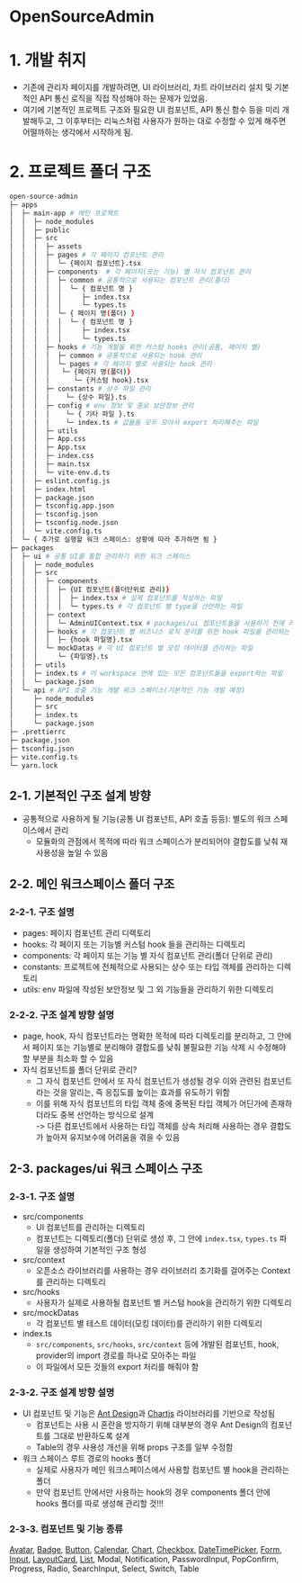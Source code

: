 # OpenSourceAdmin

# 1. 개발 취지

- 기존에 관리자 페이지를 개발하려면, UI 라이브러리, 차트 라이브러리 설치 및 기본적인 API 통신 로직을 직접 작성해야 하는 문제가 있었음.
- 여기에 기본적인 프로젝트 구조와 필요한 UI 컴포넌트, API 통신 함수 등을 미리 개발해두고, 그 이후부터는 리눅스처럼 사용자가 원하는 대로 수정할 수 있게 해주면 어떨까하는 생각에서 시작하게 됨.

# 2. 프로젝트 폴더 구조

```bash
open-source-admin
├─ apps
│  ├─ main-app # 메인 프로젝트
│  │  ├─ node_modules
│  │  ├─ public
│  │  ├─ src
│  │  │  ├─ assets
│  │  │  ├─ pages # 각 페이지 컴포넌트 관리
│  │  │  │  └─ {페이지 컴포넌트}.tsx
│  │  │  ├─ components  # 각 페이지(또는 기능) 별 자식 컴포넌트 관리
│  │  │  │  ├─ common # 공통적으로 사용되는 컴포넌트 관리(폴더)
│  │  │  │  │  └─ { 컴포넌트 명 }
│  │  │  │  │     ├─ index.tsx
│  │  │  │  │     └─ types.ts
│  │  │  │  └─ { 페이지 명(폴더) }
│  │  │  │  │  └─ { 컴포넌트 명 }
│  │  │  │  │     ├─ index.tsx
│  │  │  │  │     └─ types.ts
│  │  │  ├─ hooks # 기능 개발을 위한 커스텀 hooks 관리(공통, 페이지 별)
│  │  │  │  ├─ common # 공통적으로 사용되는 hook 관리
│  │  │  │  └─ pages # 각 페이지 별로 사용되는 hook 관리
│  │  │  │   └─ {페이지 명(폴더)}
│  │  │  │      └─ {커스텀 hook}.tsx
│  │  │  ├─ constants # 상수 파일 관리
│  │  │  │    └─ {상수 파일}.ts
│  │  │  ├─ config # env 정보 및 중요 보안정보 관리
│  │  │  │    └─ { 기타 파일 }.ts
│  │  │  │    └─ index.ts # 값들을 모두 모아서 export 처리해주는 파일
│  │  │  ├─ utils
│  │  │  ├─ App.css
│  │  │  ├─ App.tsx
│  │  │  ├─ index.css
│  │  │  ├─ main.tsx
│  │  │  └─ vite-env.d.ts
│  │  ├─ eslint.config.js
│  │  ├─ index.html
│  │  ├─ package.json
│  │  ├─ tsconfig.app.json
│  │  ├─ tsconfig.json
│  │  ├─ tsconfig.node.json
│  │  └─ vite.config.ts
│  └─ { 추가로 실행할 워크 스페이스: 상황에 따라 추가하면 됨 }
├─ packages
│  ├─ ui # 공통 UI를 통합 관리하기 위한 워크 스페이스
│  │  ├─ node_modules
│  │  ├─ src
│  │  │  ├─ components
│  │  │  │  ├─ {UI 컴포넌트(폴더단위로 관리)}
│  │  │  │  │  ├─ index.tsx # 실제 컴포넌트를 작성하는 파일
│  │  │  │  │  └─ types.ts # 각 컴포넌트 별 type을 선언하는 파일
│  │  │  ├─ context
│  │  │  │  └─ AdminUIContext.tsx # packages/ui 컴포넌트들을 사용하기 전에 라이브러리, 패키지 등의 초기화를 걸어줌
│  │  │  ├─ hooks # 각 컴포넌트 별 비즈니스 로직 분리를 위한 hook 파일을 관리하는 영역(사용자 측에서 사용)
│  │  │  │  ├─ {hook 파일명}.tsx
│  │  │  └─ mockDatas # 각 UI 컴포넌트 별 모킹 데이터를 관리하는 파일
│  │  │     └─ {파일명}.ts
│  │  ├─ utils
│  │  ├─ index.ts # 이 workspace 안에 있는 모든 컴포넌트들을 export하는 파일
│  │  └─ package.json
│  └─ api # API 호출 기능 개발 워크 스페이스(기본적인 기능 개발 예정)
│     ├─ node_modules
│     ├─ src
│     ├─ index.ts
│     └─ package.json
├─ .prettierrc
├─ package.json
├─ tsconfig.json
├─ vite.config.ts
└─ yarn.lock
```

## 2-1. 기본적인 구조 설계 방향

- 공통적으로 사용하게 될 기능(공통 UI 컴포넌트, API 호출 등등): 별도의 워크 스페이스에서 관리
  - 모듈화의 관점에서 목적에 따라 워크 스페이스가 분리되어야 결합도를 낮춰 재사용성을 높일 수 있음

## 2-2. 메인 워크스페이스 폴더 구조

### 2-2-1. 구조 설명

- pages: 페이지 컴포넌트 관리 디렉토리
- hooks: 각 페이지 또는 기능별 커스텀 hook 들을 관리하는 디렉토리
- components: 각 페이지 또는 기능 별 자식 컴포넌트 관리(폴더 단위로 관리)
- constants: 프로젝트에 전체적으로 사용되는 상수 또는 타입 객체를 관리하는 디렉토리
- utils: env 파일에 작성된 보안정보 및 그 외 기능들을 관리하기 위한 디렉토리

### 2-2-2. 구조 설계 뱡향 설명

- page, hook, 자식 컴포넌트라는 명확한 목적에 따라 디렉토리를 분리하고, 그 안에서 페이지 또는 기능별로 분리해야 결합도를 낮춰 불필요한 기능 삭제 시 수정해야 할 부분을 최소화 할 수 있음
- 자식 컴포넌트를 폴더 단위로 관리?
  - 그 자식 컴포넌트 안에서 또 자식 컴포넌트가 생성될 경우 이와 관련된 컴포넌트라는 것을 알리는, 즉 응집도를 높이는 효과를 유도하기 위함
  - 이를 위해 자식 컴포넌트의 타입 객체 중에 중복된 타입 객체가 어딘가에 존재하더라도 중복 선언하는 방식으로 설계  
     -> 다른 컴포넌트에서 사용하는 타입 객체를 상속 처리해 사용하는 경우 결합도가 높아져 유지보수에 어려움을 겪을 수 있음

## 2-3. packages/ui 워크 스페이스 구조

### 2-3-1. 구조 설명

- src/components
  - UI 컴포넌트를 관리하는 디렉토리
  - 컴포넌트는 디렉토리(폴더) 단위로 생성 후, 그 안에 `index.tsx`, `types.ts` 파일을 생성하여 기본적인 구조 형성
- src/context
  - 오픈소스 라이브러리를 사용하는 경우 라이브러리 초기화를 걸어주는 Context를 관리하는 디렉토리
- src/hooks
  - 사용자가 실제로 사용하될 컴포넌트 별 커스텀 hook을 관리하기 위한 디렉토리
- src/mockDatas
  - 각 컴포넌트 별 테스트 데이터(모킹 데이터)를 관리하기 위한 디렉토리
- index.ts
  - `src/components`, `src/hooks`, `src/context` 등에 개발된 컴포넌트, hook, provider의 import 경로를 하나로 모아주는 파일
  - 이 파일에서 모든 것들의 export 처리를 해줘야 함

### 2-3-2. 구조 설계 방향 설명

- UI 컴포넌트 및 기능은 [Ant Design](https://ant.design/components/overview/)과 [Chartjs](https://www.chartjs.org/) 라이브러리를 기반으로 작성됨
  - 컴포넌트는 사용 시 혼란을 방지하기 위해 대부분의 경우 Ant Design의 컴포넌트를 그대로 반환하도록 설계
  - Table의 경우 사용성 개선을 위해 props 구조를 일부 수정함
- 워크 스페이스 루트 경로의 hooks 폴더
  - 실제로 사용자가 메인 워크스페이스에서 사용할 컴포넌트 별 hook을 관리하는 폴더
  - 만약 컴포넌트 안에서만 사용하는 hook의 경우 components 폴더 안에 hooks 폴더를 따로 생성해 관리할 것!!!

### 2-3-3. 컴포넌트 및 기능 종류

[Avatar](./packages/ui/docs/comp_avatar.md), [Badge](./packages/ui/docs/comp_badge.md), [Button](./packages/ui/docs/comp_button.md), [Calendar](./packages/ui/docs/comp_calendar.md), [Chart](./packages/ui/docs/comp_chart.md), [Checkbox](./packages/ui/docs/comp_checkbox.md), [DateTimePicker](./packages/ui/docs/comp_datetimepicker.md), [Form](./packages/ui/docs/comp_form.md), [Input](./packages/ui/docs/comp_input.md), [LayoutCard](./packages/ui/docs/comp_layoutcard.md), [List](./packages/ui/docs/comp_list.md), Modal, Notification, PasswordInput, PopConfirm, Progress, Radio, SearchInput, Select, Switch, Table
